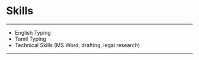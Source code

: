 # Skills
****

- English Typing  
- Tamil Typing  
- Technical Skills (MS Word, drafting, legal research)  
****

